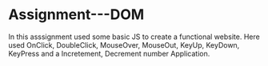 # Assignment---DOM
In this asssignment used some basic JS to create a functional website. Here used OnClick, DoubleClick, MouseOver, MouseOut, KeyUp, KeyDown, KeyPress and a Incretement, Decrement number Application.
